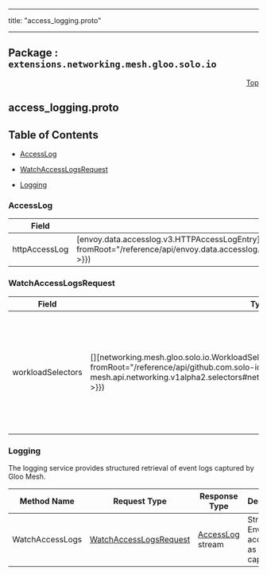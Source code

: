 
---

title: "access_logging.proto"

---

## Package : `extensions.networking.mesh.gloo.solo.io`



<a name="top"></a>

<a name="API Reference for access_logging.proto"></a>
<p align="right"><a href="#top">Top</a></p>

## access_logging.proto


## Table of Contents
  - [AccessLog](#extensions.networking.mesh.gloo.solo.io.AccessLog)
  - [WatchAccessLogsRequest](#extensions.networking.mesh.gloo.solo.io.WatchAccessLogsRequest)



  - [Logging](#extensions.networking.mesh.gloo.solo.io.Logging)




<a name="extensions.networking.mesh.gloo.solo.io.AccessLog"></a>

### AccessLog



| Field | Type | Label | Description |
| ----- | ---- | ----- | ----------- |
| httpAccessLog | [envoy.data.accesslog.v3.HTTPAccessLogEntry]({{< versioned_link_path fromRoot="/reference/api/envoy.data.accesslog.v3.accesslog#envoy.data.accesslog.v3.HTTPAccessLogEntry" >}}) |  | An Envoy access log. |
  





<a name="extensions.networking.mesh.gloo.solo.io.WatchAccessLogsRequest"></a>

### WatchAccessLogsRequest



| Field | Type | Label | Description |
| ----- | ---- | ----- | ----------- |
| workloadSelectors | [][networking.mesh.gloo.solo.io.WorkloadSelector]({{< versioned_link_path fromRoot="/reference/api/github.com.solo-io.gloo-mesh.api.networking.v1alpha2.selectors#networking.mesh.gloo.solo.io.WorkloadSelector" >}}) | repeated | Select the workloads whose access logs should be streamed. Leave empty to stream access logs for all workloads. |
  




 <!-- end messages -->

 <!-- end enums -->

 <!-- end HasExtensions -->


<a name="extensions.networking.mesh.gloo.solo.io.Logging"></a>

### Logging
The logging service provides structured retrieval of event logs captured by Gloo Mesh.

| Method Name | Request Type | Response Type | Description |
| ----------- | ------------ | ------------- | ------------|
| WatchAccessLogs | [WatchAccessLogsRequest](#extensions.networking.mesh.gloo.solo.io.WatchAccessLogsRequest) | [AccessLog](#extensions.networking.mesh.gloo.solo.io.AccessLog) stream | Stream Envoy access logs as they are captured. |

 <!-- end services -->

